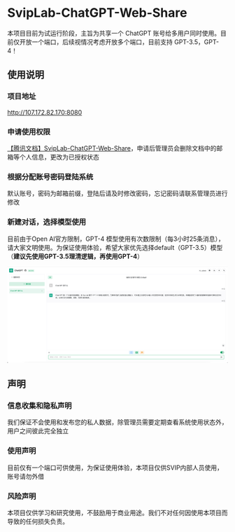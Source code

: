 # SvipLab-ChatGPT-Web-Share

本项目目前为试运行阶段，主旨为共享一个 ChatGPT 账号给多用户同时使用。目前仅开放一个端口，后续视情况考虑开放多个端口，目前支持 GPT-3.5，GPT-4！

## 使用说明

### 项目地址

http://107.172.82.170:8080

### 申请使用权限

[【腾讯文档】SvipLab-ChatGPT-Web-Share](https://docs.qq.com/sheet/DWmdISUJkT2pBSGZt?tab=BB08J2)，申请后管理员会删除文档中的邮箱等个人信息，更改为已授权状态

### 根据分配账号密码登陆系统

默认账号，密码为邮箱前缀，登陆后请及时修改密码，忘记密码请联系管理员进行修改

### 新建对话，选择模型使用

目前由于Open AI官方限制，GPT-4 模型使用有次数限制（每3小时25条消息），请大家文明使用。为保证使用体验，希望大家优先选择default（GPT-3.5）模型（**建议先使用GPT-3.5理清逻辑，再使用GPT-4**）

![screenshot](image.png)

## 声明

### 信息收集和隐私声明

我们保证不会使用和发布您的私人数据，除管理员需要定期查看系统使用状态外，用户之间彼此完全独立

### 使用声明

目前仅有一个端口可供使用，为保证使用体验，本项目仅供SVIP内部人员使用，账号请勿外借

### 风险声明

本项目仅供学习和研究使用，不鼓励用于商业用途。我们不对任何因使用本项目而导致的任何损失负责。

